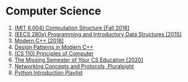 # Computer Science
1. [(MIT 6.004) Computation Structure [Fall 2018]](./(MIT%206.004)%20Computation%20Structure%20[Fall%202018]/index.md)
2. [(EECS 280x) Programming and Introductory Data Structures [2015]](./(EECS%20280x)%20Programming%20and%20Introductory%20Data%20Structures%20[2015]/index.md)
3. [Modern C++ [2018]](./Modern%20C++%20[2018]/index.md)
4. [Design Patterns in Modern C++](./Design%20Patterns%20in%20Modern%20C++/index.md)
5. [(CS 110) Principles of Computer](./(CS%20110)%20Principles%20of%20Computer/index.md)
6. [The Missing Semester of Your CS Education [2020]](./The%20Missing%20Semester%20of%20Your%20CS%20Education%20[2020]/index.md)
7. [Networking Concepts and Protocols, Pluralsight](./Networking%20Concepts%20and%20Protocols,%20Pluralsight/index.md)
8. [Python Introduction Playlist](./Python%20Introduction%20Playlist/index.md)
